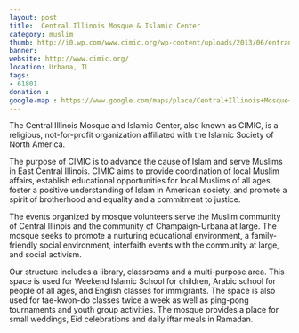 ```yaml
---
layout: post
title: 	Central Illinois Mosque & Islamic Center
category: muslim
thumb: http://i0.wp.com/www.cimic.org/wp-content/uploads/2013/06/entrance.jpg
banner: 
website: http://www.cimic.org/
location: Urbana, IL
tags:
- 61801
donation : 
google-map : https://www.google.com/maps/place/Central+Illinois+Mosque+%26+Islamic+Center/@40.1118635,-88.2185009,15z/data=!4m2!3m1!1s0x0:0x8df3e226e04aeec0
---
```


The Central Illinois Mosque and Islamic Center, also known as CIMIC, is a religious, not-for-profit organization affiliated with the Islamic Society of North America.

The purpose of CIMIC is to advance the cause of Islam and serve Muslims in East Central Illinois. CIMIC aims to provide coordination of local Muslim affairs, establish educational opportunities for local Muslims of all ages, foster a positive understanding of Islam in American society, and promote a spirit of brotherhood and equality and a commitment to justice.

The events organized by mosque volunteers serve the Muslim community of Central Illinois and the community of Champaign-Urbana at large. The mosque seeks to promote a nurturing educational environment, a family-friendly social environment, interfaith events with the community at large, and social activism.

Our structure includes a library, classrooms and a multi-purpose area. This space is used for Weekend Islamic School for children, Arabic school for people of all ages, and English classes for immigrants. The space is also used for tae-kwon-do classes twice a week as well as ping-pong tournaments and youth group activities. The mosque provides a place for small weddings, Eid celebrations and daily iftar meals in Ramadan.